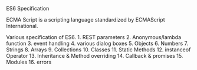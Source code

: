 ES6 Specification

ECMA Script is a scripting language standardized by ECMAScript International.

Various specification of ES6.
	1. REST parameters
	2. Anonymous/lambda function
	3. event handling
	4. various dialog boxes
	5. Objects
	6. Numbers
	7. Strings
	8. Arrays
	9. Collections
	10. Classes
	11. Static Methods
	12. instanceof Operator
	13. Inheritance & Method overriding
	14. Callback & promises
	15. Modules
	16. errors
